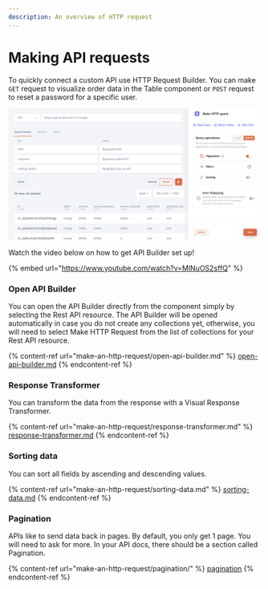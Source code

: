 ```yaml
---
description: An overview of HTTP request
---
```


# Making API requests

To quickly connect a custom API use HTTP Request Builder. You can make `GET` request to visualize order data in the Table component or `POST` request to reset a password for a specific user.&#x20;

![](<../../.gitbook/assets/image (847).png>)

Watch the video below on how to get API Builder set up!

{% embed url="https://www.youtube.com/watch?v=MlNuOS2sffQ" %}

### Open API Builder

You can open the API Builder directly from the component simply by selecting the Rest API resource. The API Builder will be opened automatically in case you do not create any collections yet, otherwise, you will need to select Make HTTP Request from the list of collections for your Rest API resource.

{% content-ref url="make-an-http-request/open-api-builder.md" %}
[open-api-builder.md](make-an-http-request/open-api-builder.md)
{% endcontent-ref %}

### Response Transformer

You can transform the data from the response with a Visual Response Transformer.

{% content-ref url="make-an-http-request/response-transformer.md" %}
[response-transformer.md](make-an-http-request/response-transformer.md)
{% endcontent-ref %}

### Sorting data

You can sort all fields by ascending and descending values.

{% content-ref url="make-an-http-request/sorting-data.md" %}
[sorting-data.md](make-an-http-request/sorting-data.md)
{% endcontent-ref %}

### Pagination

APIs like to send data back in pages. By default, you only get 1 page. You will need to ask for more. In your API docs, there should be a section called Pagination.&#x20;

{% content-ref url="make-an-http-request/pagination/" %}
[pagination](make-an-http-request/pagination/)
{% endcontent-ref %}
